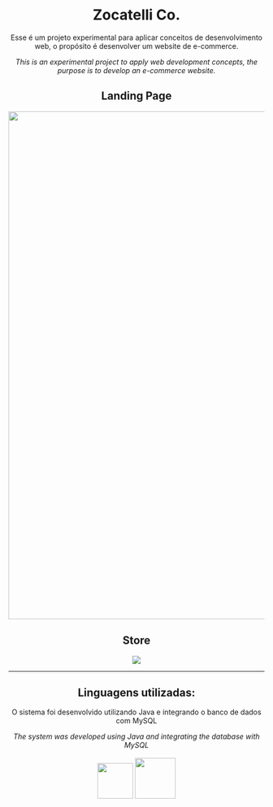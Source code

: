 <div align="center">
<h1> Zocatelli Co. </h1>
</div>

<div align="center">
<p> Esse é um projeto experimental para aplicar conceitos de desenvolvimento web, o propósito é desenvolver um website de e-commerce.  </p>
<i> This is an experimental project to apply web development concepts, the purpose is to develop an e-commerce website. </i>
</div>

<div align="center">
<h2> Landing Page </h2>
<img src="https://user-images.githubusercontent.com/101437257/204114710-a84e443a-91ae-4aaa-9063-db52ccc56d62.png" width="1000px">
</div>

<div align="center">
<h2> Store </h2>
<p> </p>
<img src= "https://user-images.githubusercontent.com/101437257/204114763-29e3001c-b36d-4df0-a90e-d55ab1f3038c.png" >
</div>

<hr>

<div align="center">
<h2> Linguagens utilizadas: </h2>
<p> O sistema foi desenvolvido utilizando Java e integrando o banco de dados com MySQL</p>
<i> The system was developed using Java and integrating the database with MySQL</i>
<br><br>
<img src= "https://img.shields.io/badge/CSS3-1572B6?style=for-the-badge&logo=css3&logoColor=white" width="70px">
<img src= "https://img.shields.io/badge/HTML5-E34F26?style=for-the-badge&logo=html5&logoColor=white" width="80px">
</div>
